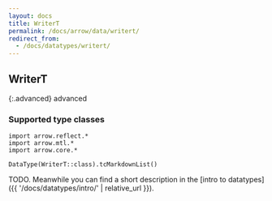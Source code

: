 ```yaml
---
layout: docs
title: WriterT
permalink: /docs/arrow/data/writert/
redirect_from:
  - /docs/datatypes/writert/
---
```


## WriterT

{:.advanced}
advanced

### Supported type classes

```kotlin:ank:replace
import arrow.reflect.*
import arrow.mtl.*
import arrow.core.*

DataType(WriterT::class).tcMarkdownList()
```

TODO. Meanwhile you can find a short description in the [intro to datatypes]({{ '/docs/datatypes/intro/' | relative_url }}).
